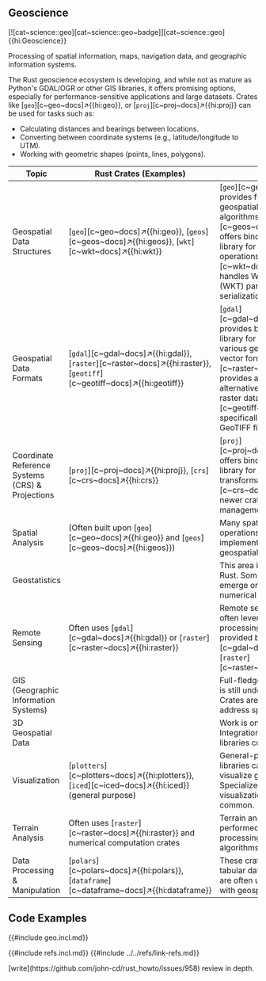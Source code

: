 ## Geoscience

[![cat~science::geo][cat~science::geo~badge]][cat~science::geo]{{hi:Geoscience}}

Processing of spatial information, maps, navigation data, and geographic information systems.

The Rust geoscience ecosystem is developing, and while not as mature as Python's GDAL/OGR or other GIS libraries, it offers promising options, especially for performance-sensitive applications and large datasets. Crates like [`geo`][c~geo~docs]↗{{hi:geo}}, or [`proj`][c~proj~docs]↗{{hi:proj}} can be used for tasks such as:

- Calculating distances and bearings between locations.
- Converting between coordinate systems (e.g., latitude/longitude to UTM).
- Working with geometric shapes (points, lines, polygons).

| Topic | Rust Crates (Examples) | Notes |
|---|---|---|
| Geospatial Data Structures | [`geo`][c~geo~docs]↗{{hi:geo}}, [`geos`][c~geos~docs]↗{{hi:geos}}, [`wkt`][c~wkt~docs]↗{{hi:wkt}} | [`geo`][c~geo~docs]↗{{hi:geo}} provides fundamental geospatial types and algorithms. [`geos`][c~geos~docs]↗{{hi:geos}} offers bindings to the GEOS library for more advanced operations. [`wkt`][c~wkt~docs]↗{{hi:wkt}} handles Well-Known Text (WKT) parsing and serialization. |
| Geospatial Data Formats | [`gdal`][c~gdal~docs]↗{{hi:gdal}}, [`raster`][c~raster~docs]↗{{hi:raster}}, [`geotiff`][c~geotiff~docs]↗{{hi:geotiff}} | [`gdal`][c~gdal~docs]↗{{hi:gdal}} provides bindings to the GDAL library for reading and writing various geospatial raster and vector formats. [`raster`][c~raster~docs]↗{{hi:raster}} provides a pure Rust alternative for working with raster data. [`geotiff`][c~geotiff~docs]↗{{hi:geotiff}} specifically focuses on GeoTIFF files. |
| Coordinate Reference Systems (CRS) & Projections | [`proj`][c~proj~docs]↗{{hi:proj}}, [`crs`][c~crs~docs]↗{{hi:crs}} | [`proj`][c~proj~docs]↗{{hi:proj}} offers bindings to the PROJ library for coordinate transformations. [`crs`][c~crs~docs]↗{{hi:crs}} is a newer crate focused on CRS management in Rust. |
| Spatial Analysis | (Often built upon [`geo`][c~geo~docs]↗{{hi:geo}} and [`geos`][c~geos~docs]↗{{hi:geos}}) | Many spatial analysis operations can be implemented using the core geospatial crates. |
| Geostatistics | | This area is still developing in Rust. Some crates might emerge or be based on numerical computation crates. |
| Remote Sensing | Often uses [`gdal`][c~gdal~docs]↗{{hi:gdal}} or [`raster`][c~raster~docs]↗{{hi:raster}} | Remote sensing applications often leverage raster processing capabilities provided by crates like [`gdal`][c~gdal~docs]↗{{hi:gdal}} or [`raster`][c~raster~docs]↗{{hi:raster}}. |
| GIS (Geographic Information Systems) | | Full-fledged GIS functionality is still under development. Crates are emerging to address specific aspects. |
| 3D Geospatial Data | | Work is ongoing in this area. Integration with 3D graphics libraries could be a direction. |
| Visualization | [`plotters`][c~plotters~docs]↗{{hi:plotters}}, [`iced`][c~iced~docs]↗{{hi:iced}} (general purpose) | General-purpose plotting libraries can be used to visualize geospatial data. Specialized geospatial visualization crates are less common. |
| Terrain Analysis | Often uses [`raster`][c~raster~docs]↗{{hi:raster}} and numerical computation crates | Terrain analysis can be performed using raster processing and numerical algorithms. |
| Data Processing & Manipulation | [`polars`][c~polars~docs]↗{{hi:polars}}, [`dataframe`][c~dataframe~docs]↗{{hi:dataframe}} | These crates are useful for tabular data processing and are often used in conjunction with geospatial data. |

## Code Examples

{{#include geo.incl.md}}

{{#include refs.incl.md}}
{{#include ../../refs/link-refs.md}}

<div class="hidden">
[write](https://github.com/john-cd/rust_howto/issues/958)
review in depth.
</div>

